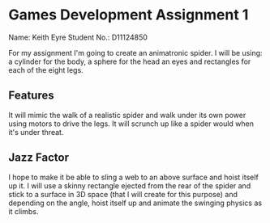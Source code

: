 <h1>Games Development Assignment 1</h1>

<p>Name: Keith Eyre
Student No.: D11124850

For my assignment I'm going to create an animatronic <bold>spider</bold>.
I will be using:
a cylinder for the body,
a sphere for the head an eyes
and rectangles for each of the eight legs.</p>

<h2>Features</h2>
It will mimic the walk of a realistic spider and walk under its own power using motors to drive the legs.
It will scrunch up like a spider would when it's under threat.

<h2>Jazz Factor</h2>
I hope to make it be able to sling a web to an above surface and hoist itself up it. I will use a skinny rectangle ejected from the rear of the spider and stick to a surface in 3D space (that I will create for this purpose) and depending on the angle, hoist itself up and animate the swinging physics as it climbs.


